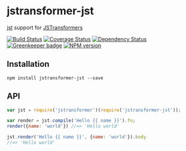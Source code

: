# jstransformer-jst

[jst](https://www.npmjs.com/package/jst) support for [JSTransformers](http://github.com/jstransformers)

[![Build Status](https://img.shields.io/travis/jstransformers/jstransformer-jst/master.svg)](https://travis-ci.org/jstransformers/jstransformer-jst)
[![Coverage Status](https://img.shields.io/codecov/c/github/jstransformers/jstransformer-jst/master.svg)](https://codecov.io/gh/jstransformers/jstransformer-jst)
[![Dependency Status](https://img.shields.io/david/jstransformers/jstransformer-jst/master.svg)](http://david-dm.org/jstransformers/jstransformer-jst)
[![Greenkeeper badge](https://badges.greenkeeper.io/jstransformers/jstransformer-jst.svg)](https://greenkeeper.io/)
[![NPM version](https://img.shields.io/npm/v/jstransformer-jst.svg)](https://www.npmjs.org/package/jstransformer-jst)

## Installation

```
npm install jstransformer-jst --save
```

## API

```js
var jst = require('jstransformer')(require('jstransformer-jst'));

var render = jst.compile('Hello {{ name }}').fn;
render({name: 'world'}) //=> 'Hello world'

jst.render('Hello {{ name }}', {name: 'world'}).body
//=> 'Hello world'
```
